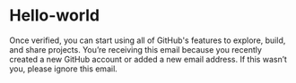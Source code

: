 # Hello-world
Once verified, you can start using all of GitHub's features to explore, build, and share projects.
You’re receiving this email because you recently created a new GitHub account or added a new email address. If this wasn’t you, please ignore this email.

